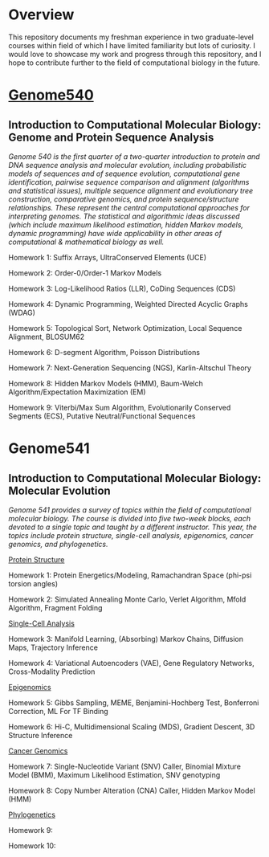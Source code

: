 # Overview

This repository documents my freshman experience in two graduate-level courses within field of which I have limited familiarity but lots of curiosity. I would love to showcase my work and progress through this repository, and I hope to contribute further to the field of computational biology in the future.

# [Genome540](http://bozeman.mbt.washington.edu/compbio/mbt599/ "Course Page")
## Introduction to Computational Molecular Biology: Genome and Protein Sequence Analysis

*Genome 540 is the first quarter of a two-quarter introduction to protein and DNA sequence analysis and molecular evolution, including probabilistic models of sequences and of sequence evolution, computational gene identification, pairwise sequence comparison and alignment (algorithms and statistical issues), multiple sequence alignment and evolutionary tree construction, comparative genomics, and protein sequence/structure relationships. These represent the central computational approaches for interpreting genomes. The statistical and algorithmic ideas discussed (which include maximum likelihood estimation, hidden Markov models, dynamic programming) have wide applicability in other areas of computational & mathematical biology as well.*

Homework 1: Suffix Arrays, UltraConserved Elements (UCE)

Homework 2: Order-0/Order-1 Markov Models

Homework 3: Log-Likelihood Ratios (LLR), CoDing Sequences (CDS)

Homework 4: Dynamic Programming, Weighted Directed Acyclic Graphs (WDAG)

Homework 5: Topological Sort, Network Optimization, Local Sequence Alignment, BLOSUM62

Homework 6: D-segment Algorithm, Poisson Distributions

Homework 7: Next-Generation Sequencing (NGS), Karlin-Altschul Theory

Homework 8: Hidden Markov Models (HMM), Baum-Welch Algorithm/Expectation Maximization (EM)

Homework 9: Viterbi/Max Sum Algorithm, Evolutionarily Conserved Segments (ECS), Putative Neutral/Functional Sequences


# Genome541
## Introduction to Computational Molecular Biology: Molecular Evolution

*Genome 541 provides a survey of topics within the field of computational molecular biology. The course is divided into five two-week blocks, each devoted to a single topic and taught by a different instructor. This year, the topics include protein structure, single-cell analysis, epigenomics, cancer genomics, and phylogenetics.*

<ins>Protein Structure</ins>

Homework 1: Protein Energetics/Modeling, Ramachandran Space (phi-psi torsion angles)

Homework 2: Simulated Annealing Monte Carlo, Verlet Algorithm, Mfold Algorithm, Fragment Folding

<ins>Single-Cell Analysis</ins>

Homework 3: Manifold Learning, (Absorbing) Markov Chains, Diffusion Maps, Trajectory Inference

Homework 4: Variational Autoencoders (VAE), Gene Regulatory Networks, Cross-Modality Prediction

<ins>Epigenomics</ins>

Homework 5: Gibbs Sampling, MEME, Benjamini-Hochberg Test, Bonferroni Correction, ML For TF Binding

Homework 6: Hi-C, Multidimensional Scaling (MDS), Gradient Descent, 3D Structure Inference

<ins>Cancer Genomics</ins>

Homework 7: Single-Nucleotide Variant (SNV) Caller, Binomial Mixture Model (BMM), Maximum Likelihood Estimation, SNV genotyping

Homework 8: Copy Number Alteration (CNA) Caller, Hidden Markov Model (HMM)

<ins>Phylogenetics</ins>

Homework 9: 

Homework 10: 
